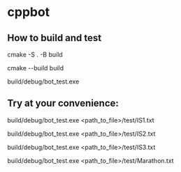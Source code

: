 # cppbot

## How to build and test
cmake -S . -B build

cmake --build build

build/debug/bot_test.exe

## Try at your convenience:

build/debug/bot_test.exe <path_to_file>/test/IS1.txt

build/debug/bot_test.exe <path_to_file>/test/IS2.txt

build/debug/bot_test.exe <path_to_file>/test/IS3.txt

build/debug/bot_test.exe <path_to_file>/test/Marathon.txt


